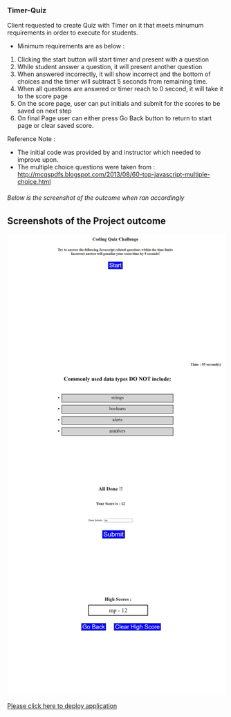 ### Timer-Quiz

Client requested to create Quiz with Timer on it that meets minumum requirements in order to execute for students. 

* Minimum requirements are as below  : 

1. Clicking the start button will start timer and present with a question
1. While student answer a question, it will present another question
1. When answered incorrectly, it will show incorrect and the bottom of choices and the timer will subtract 5 seconds from remaining time.
1. When all questions are answred or timer reach to 0 second, it will take it to the score page
1. On the score page, user can put initials and submit for the scores to be saved on next step
1. On final Page user can either press Go Back button to return to start page or clear saved score.

Reference Note : 
 * The initial code was provided by and instructor which needed to improve upon.
 * The multiple choice questions were taken from : http://mcqspdfs.blogspot.com/2013/08/60-top-javascript-multiple-choice.html  

###### Below is the screenshot of the outcome when ran accordingly  

## Screenshots of the Project outcome ## 

![Screenshot of web page](assets/images/start.JPG)
![Screenshot of web page](assets/images/question.JPG)
![Screenshot of web page](assets/images/score.JPG)
![Screenshot of web page](assets/images/final.JPG)


[Please click here to deploy application](https://miraj00.github.io/Timer-Quiz/)


